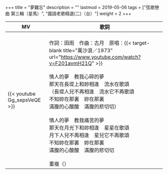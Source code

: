+++
title = "夢難忘"
description = ""
lastmod = 2019-05-06
tags = ["弦歌戀曲 第三輯（星馬）", "國語老歌精選(二)（台）"]
weight = 2
+++

MV  | 歌詞  
--------------|-------
{{< youtube Gg_sepsVeQE >}}|<br/>作詞：田雨　作曲：古月　原唱：{{< target-blank title="萬沙浪／1973" url="https://www.youtube.com/watch?v=F201avmH21Q" >}}<br/><br/>情人的夢　教我心碎的夢<br/>那天在長堤上和妳相逢　流水在歌頌<br/>（長堤人兒不再相逢　流水它不再歌頌<br/>不知妳在那裏　妳在那裏<br/>滿腹的心酸酸　滿腹的悲切切）<br/><br/>情人的夢　教我痛苦的夢<br/>那天在月光下和妳相逢　星星在歌頌<br/>月下人兒不再相逢　星兒它不再歌頌<br/>不知妳在那裏　妳在那裏<br/>滿腹的心酸酸　滿腹的悲切切<br/><br/>重複（）